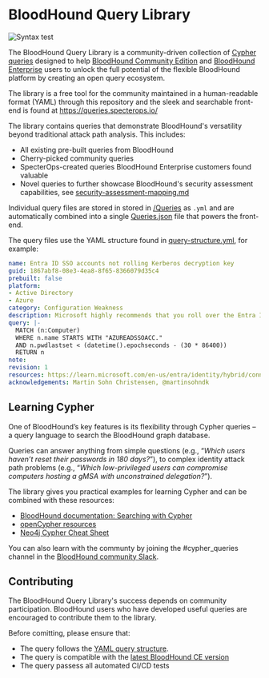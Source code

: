# BloodHound Query Library 
![Syntax test](https://github.com/SpecterOps/BloodHoundQueryLibrary/actions/workflows/syntax.yml/badge.svg)

The BloodHound Query Library is a community-driven collection of [Cypher queries](https://support.bloodhoundenterprise.io/hc/en-us/articles/16721164740251) designed to help [BloodHound Community Edition](https://github.com/SpecterOps/BloodHound) and [BloodHound Enterprise](https://specterops.io/bloodhound-overview/) users to unlock the full potential of the flexible BloodHound platform by creating an open query ecosystem.

The library is a free tool for the community maintained in a human-readable format (YAML) through this repository and the sleek and searchable front-end is found at https://queries.specterops.io/

The library contains queries that demonstrate BloodHound's versatility beyond traditional attack path analysis. This includes:
- All existing pre-built queries from BloodHound
- Cherry-picked community queries
- SpecterOps-created queries BloodHound Enterprise customers found valuable
- Novel queries to further showcase BloodHound's security assessment capabilities, see [security-assessment-mapping.md](/docs/security-assessment-mapping.md)

Individual query files are stored in stored in [/Queries](/Queries/) as `.yml` and are automatically combined into a single  [Queries.json](/Queries.json) file that powers the front-end.

The query files use the YAML structure found in [query-structure.yml](/docs/query-structure.yml), for example:

```yaml
name: Entra ID SSO accounts not rolling Kerberos decryption key
guid: 1867abf8-08e3-4ea8-8f65-8366079d35c4
prebuilt: false
platform: 
- Active Directory
- Azure
category: Configuration Weakness
description: Microsoft highly recommends that you roll over the Entra ID SSO Kerberos decryption key at least every 30 days.
query: |-
  MATCH (n:Computer)
  WHERE n.name STARTS WITH "AZUREADSSOACC."
  AND n.pwdlastset < (datetime().epochseconds - (30 * 86400))
  RETURN n
note: 
revision: 1
resources: https://learn.microsoft.com/en-us/entra/identity/hybrid/connect/how-to-connect-sso-faq#how-can-i-roll-over-the-kerberos-decryption-key-of-the--azureadsso--computer-account-
acknowledgements: Martin Sohn Christensen, @martinsohndk
```

## Learning Cypher
One of BloodHound’s key features is its flexibility through Cypher queries – a query language to search the BloodHound graph database.

Queries can answer anything from simple questions (e.g., “*Which users haven’t reset their passwords in 180 days?*”), to complex identity attack path problems (e.g., “*Which low-privileged users can compromise computers hosting a gMSA with unconstrained delegation?*”).

The library gives you practical examples for learning Cypher and can be combined with these resources:
- [BloodHound documentation: Searching with Cypher](https://support.bloodhoundenterprise.io/hc/en-us/articles/16721164740251)
- [openCypher resources](https://opencypher.org/resources/)
- [Neo4j Cypher Cheat Sheet](https://neo4j.com/docs/cypher-cheat-sheet/current/lists/)

You can also learn with the communty by joining the #cypher_queries channel in the [BloodHound community Slack](https://support.bloodhoundenterprise.io/hc/en-us/articles/16730536907547).

## Contributing

The BloodHound Query Library's success depends on community participation. BloodHound users who have developed useful queries are encouraged to contribute them to the library.

Before comitting, please ensure that:
- The query follows the [YAML query structure](docs/query-structure.yml).
- The query is compatible with the [latest BloodHound CE version](https://github.com/SpecterOps/BloodHound)
- The query passess all automated CI/CD tests